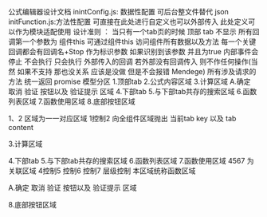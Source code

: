 公式编辑器设计文档
inintConfig.js: 数据性配置  可后台整文件替代 json
initFunction.js:方法性配置  可直接在此处进行自定义也可以外部传入 此处定义可以作为模块适配使用
设计准则 ：
    当只有一个tab页的时候 顶部 tab 不显示
   所有回调第一个参数为 组件this 可通过组件this 访问组件所有数据以及方法 
   每一个关键回调都会有回调名+Stop 作为标识参数  如果识别到该参数 并且为true 内部事件会停止 不会执行 只会执行 外部传入的回调 若外部没有回调传入 则不作任何操作(当然 如果不支持 那也没关系 应该是没做 但是不会报错 Mendege)
   所有涉及请求的方法  统一返回 promise 
模型分区
1.顶部tab 
2.公式内容区域
3.计算区域
A.确定 取消 验证 按钮以及 验证提示 区域
4.下部tab
5.与下部tab共存的搜索区域
6.函数列表区域
7.函数使用区域
8.底部按钮区域

1、2 区域为一一对应区域 1控制2 向全组件区域抛出 当前tab key 以及 tab content 
<!-- data： 叙述中按照区域叙述  参数传入时 分为不同对象 如  config:{}  customRender:{}
        公式区域数据配置 必须传入
        formulaAreaConfig:{
            tabConfig：[
               {
                    key:"tab1",
                    name:"切换1"
               }
            ]
        },
        // 公式内容区域初始化值
        contentConfig :[
            {
                key:"key1",
                content:"公式1",//如果有值  在切换或者初始化进入以后会渲染该值
            },
            {
            key:"key2",
            content:"公式2",//如果有值  在切换或者初始化进入以后会渲染该值
        }
        ],
        //公式区域自定义渲染方法  非必传 如果传入 则会放弃内部渲染机制
        formulaAreaRender:{
            // elem 内部预备渲染的元素  支持弱修改处理 
            tabRender:function(that,data,elem){//tab渲染自定义函数

            },
            contentRender:function(that,data,elem){//默认的渲染为单独的 

            }
        },
        //当前活跃 公式内容框 初始化接收值 可定向渲染 后续函数内部每次改变会调用回调 
        formulaAreaActive:{
            key:"key1",
            content:""
        }
        //每次内容改变以后回调  type "tab" 切换tab "content" : 内容区域变化 
         // prev 当前 active  next 下一步 active
        formulaAreaTabChange:function(that,type,prev,next){

        }

     -->
3.计算区域 
<!-- 该区域为独立区域 接收配置 完成渲染 同时 接收自定义渲染  以及传入回调
    symbolAreaConfig:[
        {
          key:"key1",//关联 头部tab 不同tab 不同符号适配
          operator:[
              { 
                  name: "+",
                  key:"+",//如果不传  内部会按照name 自动生成
               },
             
             
          ],
          relation:[
              { 
                  name: "AND",
                  key:"AND"
               },
             
          ]
      }
    ]
    whetherShareSymbol:true,
    symbolAreaRender:function(that,data,elem){

    }
    //该方法 为 单向回调  
    symbolAreaClick:function(that,data){

    },
    //校验方法 存在且返回true 程序继续运行 否则 程序停止运行 data 当前点击 
    symbolAreaVerify:function(that,data){

    }


   -->
4.下部tab
5.与下部tab共存的搜索区域
6.函数列表区域
7.函数使用区域
4567 为关联区域 4控制5 控制6 控制7 层级控制  本区域统称函数区域
<!-- 
    funcAreaConfig:[
      {
        "tabName": "常用函数",//tab name
        key:0,//tab  key 如果没有 内部会自动生成
        "funcTypes": [
          {
            "funcTypeName": "报表变量", //函数分类name
            funcTypeKey:0,//报表分类 key 如果没有 内部会自动生成
            "funcs": [
              {
                "funcFormat": "PAGEDIM(页维度,显示内容)", //函数name
                "info": {
                  "funcName": "PAGEDIM",
                  "funcType": 1,
                  "paramTypeList": [6, 0],
                  "returnType": 2,
                  "funcDesc": "取页维度值",
                  "paramNames": ["页维度", "显示内容"],
                  "fixedParam": true,
                  "paramRefProcesses": [
                    "com.ufida.report.free.plugin.formula.AnaFormulaPageDimProcessor",
                    "com.ufida.report.free.plugin.formula.AnaFormulaPageDimValueProcessor"
                  ],
                  "isNeedWizard": true
                },
                "paramLen": "2",
                "paramList": [
                  "页维度",
                  "纯字符串，如'abc'",
                  "显示内容",
                  "整数，如1,2"
                ],
                "processorMapping": {
                  "com.ufida.report.free.plugin.formula.AnaFormulaPageDimValueProcessor": {
                    "0": "实际值",
                    "1": "显示值"
                  }
                },
                "funcCode": "PAGEDIM",
                "funcName": "PAGEDIM",
                "simpDesc": "取页维度值",
                "valueIndex": {},
                "status": "0",
                "m_isDirty": false
              },
              {
                "funcFormat": "FRQUERYITEM(查询项,显示内容)",
                "info": {
                  "funcName": "FRQUERYITEM",
                  "funcType": 1,
                  "paramTypeList": [6, 0],
                  "returnType": 2,
                  "funcDesc": "取查询项值",
                  "paramNames": ["查询项", "显示内容"],
                  "fixedParam": true,
                  "paramRefProcesses": [
                    "com.ufida.report.free.plugin.formula.AnaFormulaFrQueryItemProcessor",
                    "com.ufida.report.free.plugin.formula.AnaFormulaRealOrDisValueProcessor"
                  ],
                  "isNeedWizard": true
                },
                "paramLen": "2",
                "paramList": [
                  "查询项",
                  "纯字符串，如'abc'",
                  "显示内容",
                  "整数，如1,2"
                ],
                "processorMapping": {
                  "com.ufida.report.free.plugin.formula.AnaFormulaRealOrDisValueProcessor": {
                    "0": "实际值",
                    "1": "显示值"
                  }
                },
                "funcCode": "FRQUERYITEM",
                "funcName": "FRQUERYITEM",
                "simpDesc": "取查询项值",
                "valueIndex": {},
                "status": "0",
                "m_isDirty": false
              }
            ],
            "valueIndex": {},
            "status": "0",
            "m_isDirty": false
          },
         
        ],
        "valueIndex": {},
        "status": "0",
        "m_isDirty": false
      },
     
    ],
    funcAreaActive:{
        activeTabKey:"",
        activefuncKey:"",
        activeFuncFormatName:"",//当前选中函数名
    }
    //tab切换回调
    funcAreaClick:function(that,){

    },
    //分类展开收起回调
    funcClassifyClick:function(that){

    }
    //函数点击回调
    funcFormatClick:function(){

    },
    //生成函数列表dom  info 函数对象  event 原本应该挂载在  使用函数上的事件
    //可以 不使用  在自定义弹窗内容时 可以使用 以后的内容
    createFunDom:function(that,info,event){

    }
    //生成 使用区域 dom data 当前选中的函数信息 funcs.info
    selectedValueDom:function(that,data,elem){

    }

 -->
A.确定 取消 验证 按钮以及 验证提示 区域
<!-- 
    confirmConfig:{
        //event:{confirmClick:fun,cancelClick:fun,verifyClick:fun}内部原有事件 可以直接使用 
        //内部逻辑可衔接 
        confirmDom:function(that,event){

        },
        //提示区域自定义dom
        promptAreaDom:function(that,data){

        },
        confirmCallback:{
            confirmCallbackStop:true,
            confirmCallback:fun,//确定回调
            cancelCallback:fun,//取消回调
            verifyCallback:fun,//验证回调
        }
    }
 -->

8.底部按钮区域 
<!-- 
    暂时 未提供  后续提供 
 -->

 